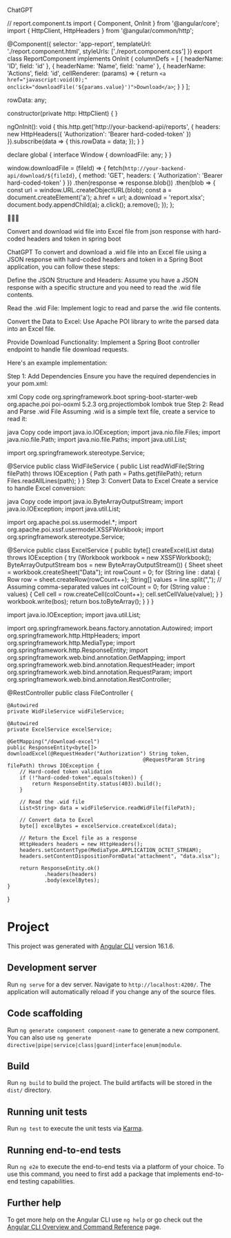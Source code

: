 ChatGPT

// report.component.ts
import { Component, OnInit } from '@angular/core';
import { HttpClient, HttpHeaders } from '@angular/common/http';

@Component({
  selector: 'app-report',
  templateUrl: './report.component.html',
  styleUrls: ['./report.component.css']
})
export class ReportComponent implements OnInit {
  columnDefs = [
    { headerName: 'ID', field: 'id' },
    { headerName: 'Name', field: 'name' },
    {
      headerName: 'Actions',
      field: 'id',
      cellRenderer: (params) => {
        return `<a href="javascript:void(0);" onclick="downloadFile('${params.value}')">Download</a>`;
      }
    }
  ];

  rowData: any;

  constructor(private http: HttpClient) { }

  ngOnInit(): void {
    this.http.get('http://your-backend-api/reports', {
      headers: new HttpHeaders({
        'Authorization': 'Bearer hard-coded-token'
      })
    }).subscribe(data => {
      this.rowData = data;
    });
  }
}

declare global {
  interface Window { downloadFile: any; }
}

window.downloadFile = (fileId) => {
  fetch(`http://your-backend-api/download/${fileId}`, {
    method: 'GET',
    headers: {
      'Authorization': 'Bearer hard-coded-token'
    }
  })
  .then(response => response.blob())
  .then(blob => {
    const url = window.URL.createObjectURL(blob);
    const a = document.createElement('a');
    a.href = url;
    a.download = 'report.xlsx';
    document.body.appendChild(a);
    a.click();
    a.remove();
  });
};







🤭🤭🤭

Convert and download wid file into Excel file from json response with hard-coded headers and token in spring boot

ChatGPT
To convert and download a .wid file into an Excel file using a JSON response with hard-coded headers and token in a Spring Boot application, you can follow these steps:

Define the JSON Structure and Headers: Assume you have a JSON response with a specific structure and you need to read the .wid file contents.

Read the .wid File: Implement logic to read and parse the .wid file contents.

Convert the Data to Excel: Use Apache POI library to write the parsed data into an Excel file.

Provide Download Functionality: Implement a Spring Boot controller endpoint to handle file download requests.

Here's an example implementation:

Step 1: Add Dependencies
Ensure you have the required dependencies in your pom.xml:

xml
Copy code
<dependencies>
    <!-- Spring Boot Starter Web -->
    <dependency>
        <groupId>org.springframework.boot</groupId>
        <artifactId>spring-boot-starter-web</artifactId>
    </dependency>
    <!-- Apache POI for Excel processing -->
    <dependency>
        <groupId>org.apache.poi</groupId>
        <artifactId>poi-ooxml</artifactId>
        <version>5.2.3</version>
    </dependency>
    <!-- Lombok for boilerplate code reduction (optional) -->
    <dependency>
        <groupId>org.projectlombok</groupId>
        <artifactId>lombok</artifactId>
        <optional>true</optional>
    </dependency>
</dependencies>
Step 2: Read and Parse .wid File
Assuming .wid is a simple text file, create a service to read it:

java
Copy code
import java.io.IOException;
import java.nio.file.Files;
import java.nio.file.Path;
import java.nio.file.Paths;
import java.util.List;

import org.springframework.stereotype.Service;

@Service
public class WidFileService {
    public List<String> readWidFile(String filePath) throws IOException {
        Path path = Paths.get(filePath);
        return Files.readAllLines(path);
    }
}
Step 3: Convert Data to Excel
Create a service to handle Excel conversion:

java
Copy code
import java.io.ByteArrayOutputStream;
import java.io.IOException;
import java.util.List;

import org.apache.poi.ss.usermodel.*;
import org.apache.poi.xssf.usermodel.XSSFWorkbook;
import org.springframework.stereotype.Service;

@Service
public class ExcelService {
    public byte[] createExcel(List<String> data) throws IOException {
        try (Workbook workbook = new XSSFWorkbook(); ByteArrayOutputStream bos = new ByteArrayOutputStream()) {
            Sheet sheet = workbook.createSheet("Data");
            int rowCount = 0;
            for (String line : data) {
                Row row = sheet.createRow(rowCount++);
                String[] values = line.split(","); // Assuming comma-separated values
                int colCount = 0;
                for (String value : values) {
                    Cell cell = row.createCell(colCount++);
                    cell.setCellValue(value);
                }
            }
            workbook.write(bos);
            return bos.toByteArray();
        }
    }
}






import java.io.IOException;
import java.util.List;

import org.springframework.beans.factory.annotation.Autowired;
import org.springframework.http.HttpHeaders;
import org.springframework.http.MediaType;
import org.springframework.http.ResponseEntity;
import org.springframework.web.bind.annotation.GetMapping;
import org.springframework.web.bind.annotation.RequestHeader;
import org.springframework.web.bind.annotation.RequestParam;
import org.springframework.web.bind.annotation.RestController;

@RestController
public class FileController {

    @Autowired
    private WidFileService widFileService;

    @Autowired
    private ExcelService excelService;

    @GetMapping("/download-excel")
    public ResponseEntity<byte[]> downloadExcel(@RequestHeader("Authorization") String token, 
                                                @RequestParam String filePath) throws IOException {
        // Hard-coded token validation
        if (!"hard-coded-token".equals(token)) {
            return ResponseEntity.status(403).build();
        }

        // Read the .wid file
        List<String> data = widFileService.readWidFile(filePath);

        // Convert data to Excel
        byte[] excelBytes = excelService.createExcel(data);

        // Return the Excel file as a response
        HttpHeaders headers = new HttpHeaders();
        headers.setContentType(MediaType.APPLICATION_OCTET_STREAM);
        headers.setContentDispositionFormData("attachment", "data.xlsx");

        return ResponseEntity.ok()
                .headers(headers)
                .body(excelBytes);
    }
}




# Project

This project was generated with [Angular CLI](https://github.com/angular/angular-cli) version 16.1.6.

## Development server

Run `ng serve` for a dev server. Navigate to `http://localhost:4200/`. The application will automatically reload if you change any of the source files.

## Code scaffolding

Run `ng generate component component-name` to generate a new component. You can also use `ng generate directive|pipe|service|class|guard|interface|enum|module`.

## Build

Run `ng build` to build the project. The build artifacts will be stored in the `dist/` directory.

## Running unit tests

Run `ng test` to execute the unit tests via [Karma](https://karma-runner.github.io).

## Running end-to-end tests

Run `ng e2e` to execute the end-to-end tests via a platform of your choice. To use this command, you need to first add a package that implements end-to-end testing capabilities.

## Further help

To get more help on the Angular CLI use `ng help` or go check out the [Angular CLI Overview and Command Reference](https://angular.io/cli) page.
